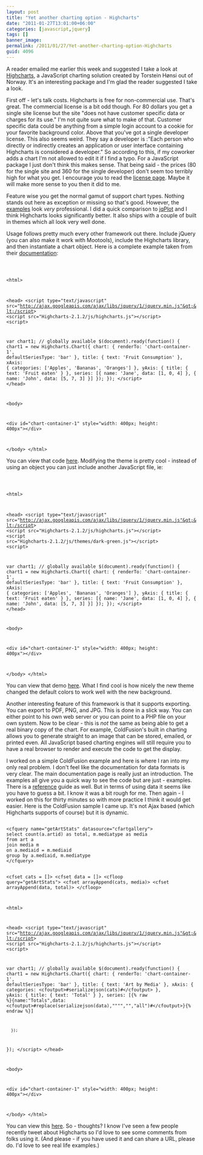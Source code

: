 ```yaml
---
layout: post
title: "Yet another charting option - Highcharts"
date: "2011-01-27T13:01:00+06:00"
categories: [javascript,jquery]
tags: []
banner_image: 
permalink: /2011/01/27/Yet-another-charting-option-Highcharts
guid: 4096
---
```


A reader emailed me earlier this week and suggested I take a look at <a href="http://www.highcharts.com/">Highcharts</a>, a JavaScript charting solution created by  Torstein Hønsi out of Norway. It's an interesting package and I'm glad the reader suggested I take a look.
<!--more-->
<p/>

First off - let's talk costs. Highcharts is free for non-commercial use. That's great. The commercial license is a bit odd though. For 80 dollars you get a single site license but the site "does not have customer specific data or charges for its use." I'm not quite sure what to make of that. Customer specific data could be anything from a simple login account to a cookie for your favorite background color. Above that you've got a single developer license. This also seems weird. They say a developer is :"Each person who directly or indirectly creates an application or user interface containing Highcharts is considered a developer." So according to this, if my coworker adds a chart I'm not allowed to edit it if I find a typo. For a JavaScript package I just don't think this makes sense. That being said - the prices (80 for the single site and 360 for the single developer) don't seem too terribly high for what you get. I encourage you to read the <a href="http://www.highcharts.com/license">license page</a>. Maybe it will make more sense to you then it did to me. 

<p/>

Feature wise you get the normal gamut of support chart types. Nothing stands out here as exception or missing so that's good. However, the <a href="http://www.highcharts.com/demo/">examples</a> look <i>very</i> professional. I did a quick comparison to <a href="http://www.jqplot.com/">jqPlot</a> and I think Highcharts looks significantly better. It also ships with a couple of built in themes which all look very well done.

<p/>

Usage follows pretty much every other framework out there. Include jQuery (you can also make it work with Mootools), include the Highcharts library, and then instantiate a chart object. Here is a complete example taken from their <a href="http://www.highcharts.com/documentation/how-to-use">documentation</a>:

<p/>

<code>

&lt;html&gt;

&lt;head&gt;
&lt;script type="text/javascript" src="http://ajax.googleapis.com/ajax/libs/jquery/1/jquery.min.js"&gt;&lt;/script&gt;
&lt;script src="Highcharts-2.1.2/js/highcharts.js"&gt;&lt;/script&gt;
&lt;script&gt;

var chart1; // globally available
$(document).ready(function() {
      chart1 = new Highcharts.Chart({
         chart: {
            renderTo: 'chart-container-1',
            defaultSeriesType: 'bar'
         },
         title: {
            text: 'Fruit Consumption'
         },
         xAxis: {
            categories: ['Apples', 'Bananas', 'Oranges']
         },
         yAxis: {
            title: {
               text: 'Fruit eaten'
            }
         },
         series: [{
            name: 'Jane',
            data: [1, 0, 4]
         }, {
            name: 'John',
            data: [5, 7, 3]
         }]
      });
});
&lt;/script&gt;
&lt;/head&gt;

&lt;body&gt;

&lt;div id="chart-container-1" style="width: 400px; height: 400px"&gt;&lt;/div&gt;

&lt;/body&gt;
&lt;/html&gt;
</code>

<p/>

You can view that code <a href="http://www.raymondcamden.com/demos/jan272011/test1.html">here</a>. Modifying the theme is pretty cool - instead of using an object you can just include another JavaScript file, ie:

<p/>

<code>

&lt;html&gt;

&lt;head&gt;
&lt;script type="text/javascript" src="http://ajax.googleapis.com/ajax/libs/jquery/1/jquery.min.js"&gt;&lt;/script&gt;
&lt;script src="Highcharts-2.1.2/js/highcharts.js"&gt;&lt;/script&gt;
&lt;script src="Highcharts-2.1.2/js/themes/dark-green.js"&gt;&lt;/script&gt;
&lt;script&gt;

var chart1; // globally available
$(document).ready(function() {
      chart1 = new Highcharts.Chart({
         chart: {
            renderTo: 'chart-container-1',
            defaultSeriesType: 'bar'
         },
         title: {
            text: 'Fruit Consumption'
         },
         xAxis: {
            categories: ['Apples', 'Bananas', 'Oranges']
         },
         yAxis: {
            title: {
               text: 'Fruit eaten'
            }
         },
         series: [{
            name: 'Jane',
            data: [1, 0, 4]
         }, {
            name: 'John',
            data: [5, 7, 3]
         }]
      });
});
&lt;/script&gt;
&lt;/head&gt;

&lt;body&gt;

&lt;div id="chart-container-1" style="width: 400px; height: 400px"&gt;&lt;/div&gt;

&lt;/body&gt;
&lt;/html&gt;
</code>

<p>

You can view that demo <a href="http://www.coldfusionjedi.com/demos/jan272011/test2.html">here</a>. What I find cool is how nicely the new theme changed the default colors to work well with the new background.

<p>

Another interesting feature of this framework is that it supports exporting. You can export to PDF, PNG, and JPG. This is done in a slick way. You can either point to his own web server or you can point to a PHP file on your own system. Now to be clear - this is <i>not</i> the same as being able to get a real binary copy of the chart. For example, ColdFusion's built in charting allows you to generate straight to an image that can be stored, emailed, or printed even. All JavaScript based charting engines will still require you to have a real browser to render and execute the code to get the display. 

<p>

I worked on a simple ColdFusion example and here is where I ran into my only real problem. I don't feel like the documentation for data formats is very clear. The main documentation page is really just an introduction. The examples all give you a quick way to see the code but are just - examples. There is a <a href="http://www.highcharts.com/ref/">reference</a> guide as well. But in terms of using data it seems like you have to guess a bit. I know it was a bit rough for me. Then again - I worked on this for thirty minutes so with more practice I think it would get easier. Here is the ColdFusion sample I came up. It's not Ajax based (which Highcharts supports of course) but it is dynamic.

<p>

<code>
&lt;cfquery name="getArtStats" datasource="cfartgallery"&gt;
select count(a.artid) as total, m.mediatype as media
from art a 
join media m 
on a.mediaid = m.mediaid
group by a.mediaid, m.mediatype
&lt;/cfquery&gt;

&lt;cfset cats = []&gt;
&lt;cfset data = []&gt;
&lt;cfloop query="getArtStats"&gt;
	&lt;cfset arrayAppend(cats, media)&gt;
	&lt;cfset arrayAppend(data, total)&gt;
&lt;/cfloop&gt;

&lt;html&gt;

&lt;head&gt;
&lt;script type="text/javascript" src="http://ajax.googleapis.com/ajax/libs/jquery/1/jquery.min.js"&gt;&lt;/script&gt;
&lt;script src="Highcharts-2.1.2/js/highcharts.js"&gt;&lt;/script&gt;
&lt;script&gt;

var chart1; // globally available
$(document).ready(function() {
      chart1 = new Highcharts.Chart({
         chart: {
            renderTo: 'chart-container-1',
            defaultSeriesType: 'bar'
         },
         title: {
            text: 'Art by Media'
         },
         xAxis: {
            categories: &lt;cfoutput&gt;#serializejson(cats)#&lt;/cfoutput&gt;
         },
         yAxis: {
            title: {
               text: 'Total'
            }
         },
         series: [{% raw %}{name:"Totals",data:&lt;cfoutput&gt;#replace(serializejson(data),"""","","all")#&lt;/cfoutput&gt;}{% endraw %}]

      });
});
&lt;/script&gt;
&lt;/head&gt;

&lt;body&gt;

&lt;div id="chart-container-1" style="width: 400px; height: 400px"&gt;&lt;/div&gt;

&lt;/body&gt;
&lt;/html&gt;
</code>

<p>

You can view this <a href="http://www.coldfusionjedi.com/demos/jan272011/test3.cfm">here</a>. So - thoughts? I know I've seen a few people recently tweet about Highcharts so I'd love to see some comments from folks using it. (And please - if you have used it and can share a URL, please do. I'd love to see real life examples.)